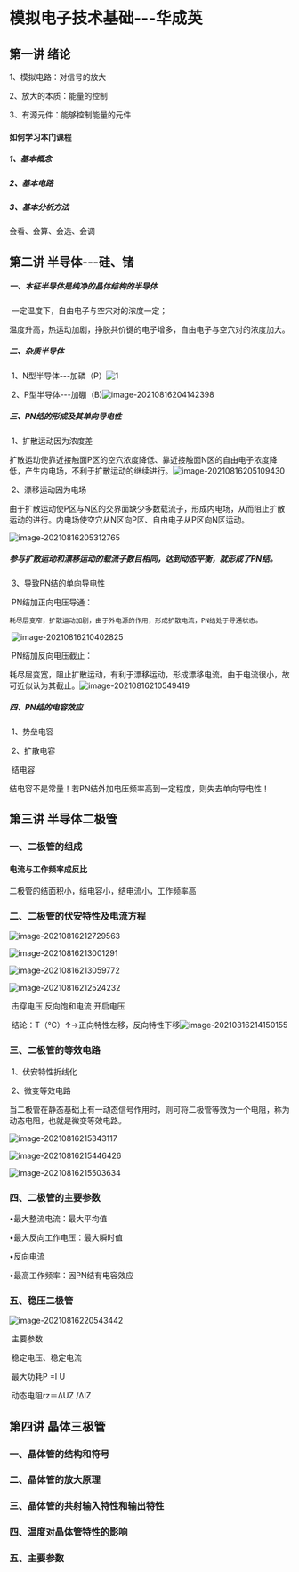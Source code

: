 # 模拟电子技术基础---华成英

## 第一讲 绪论

1、模拟电路：对信号的放大

2、放大的本质：能量的控制

3、有源元件：能够控制能量的元件

#### 如何学习本门课程

##### 1、基本概念

##### 2、基本电路

##### 3、基本分析方法

会看、会算、会选、会调

## 第二讲 半导体---硅、锗

##### 一、本征半导体是纯净的晶体结构的半导体

​	一定温度下，自由电子与空穴对的浓度一定；

​	温度升高，热运动加剧，挣脱共价键的电子增多，自由电子与空穴对的浓度加大。

##### 二、杂质半导体

​	1、N型半导体---加磷（P）![1](C:\Users\Leon\AppData\Roaming\Typora\typora-user-images\image-20210816203938347.png)

​	2、P型半导体---加硼（B)![image-20210816204142398](C:\Users\Leon\AppData\Roaming\Typora\typora-user-images\image-20210816204142398.png)

##### 三、PN结的形成及其单向导电性

​	1、扩散运动因为浓度差

​	扩散运动使靠近接触面P区的空穴浓度降低、靠近接触面N区的自由电子浓度降低，产生内电场，不利于扩散运动的继续进行。![image-20210816205109430](C:\Users\Leon\AppData\Roaming\Typora\typora-user-images\image-20210816205109430.png)

​	2、漂移运动因为电场

​	  由于扩散运动使P区与N区的交界面缺少多数载流子，形成内电场，从而阻止扩散运动的进行。内电场使空穴从N区向P区、自由电子从P区向N区运动。

![image-20210816205312765](C:\Users\Leon\AppData\Roaming\Typora\typora-user-images\image-20210816205312765.png)

##### 	参与扩散运动和漂移运动的载流子数目相同，达到动态平衡，就形成了PN结。

​	3、导致PN结的单向导电性

​	PN结加正向电压导通：

 	耗尽层变窄，扩散运动加剧，由于外电源的作用，形成扩散电流，PN结处于导通状态。

​	![image-20210816210402825](C:\Users\Leon\AppData\Roaming\Typora\typora-user-images\image-20210816210402825.png)

​	PN结加反向电压截止：

​	耗尽层变宽，阻止扩散运动，有利于漂移运动，形成漂移电流。由于电流很小，故可近似认为其截止。![image-20210816210549419](C:\Users\Leon\AppData\Roaming\Typora\typora-user-images\image-20210816210549419.png)

##### 四、PN结的电容效应

​	1、势垒电容

​	2、扩散电容

​	结电容

​	结电容不是常量！若PN结外加电压频率高到一定程度，则失去单向导电性！

## 第三讲 半导体二极管

### 一、二极管的组成

#### 电流与工作频率成反比

二极管的结面积小，结电容小，结电流小，工作频率高

### 二、二极管的伏安特性及电流方程

![image-20210816212729563](C:\Users\Leon\AppData\Roaming\Typora\typora-user-images\image-20210816212938113.png)

![image-20210816213001291](C:\Users\Leon\AppData\Roaming\Typora\typora-user-images\image-20210816213001291.png)

![image-20210816213059772](C:\Users\Leon\AppData\Roaming\Typora\typora-user-images\image-20210816213059772.png)

![image-20210816212524232](C:\Users\Leon\AppData\Roaming\Typora\typora-user-images\image-20210816212524232.png)

​										击穿电压					反向饱和电流  		开启电压

​	结论：T（℃）↑→正向特性左移，反向特性下移![image-20210816214150155](C:\Users\Leon\AppData\Roaming\Typora\typora-user-images\image-20210816214150155.png)

### 三、二极管的等效电路

​	1、伏安特性折线化

​	2、微变等效电路

​	当二极管在静态基础上有一动态信号作用时，则可将二极管等效为一个电阻，称为动态电阻，也就是微变等效电路。

![image-20210816215343117](C:\Users\Leon\AppData\Roaming\Typora\typora-user-images\image-20210816215343117.png)

![image-20210816215446426](C:\Users\Leon\AppData\Roaming\Typora\typora-user-images\image-20210816215446426.png)

![image-20210816215503634](C:\Users\Leon\AppData\Roaming\Typora\typora-user-images\image-20210816215503634.png)

### 四、二极管的主要参数

•最大整流电流：最大平均值

•最大反向工作电压：最大瞬时值

•反向电流

•最高工作频率：因PN结有电容效应

### 五、稳压二极管

![image-20210816220543442](C:\Users\Leon\AppData\Roaming\Typora\typora-user-images\image-20210816220543442.png)

​	主要参数

​	稳定电压、稳定电流

​	最大功耗P =I U

​	动态电阻rz＝ΔUZ /ΔIZ

## 第四讲 晶体三极管

### 一、晶体管的结构和符号



### 二、晶体管的放大原理



### 三、晶体管的共射输入特性和输出特性



### 四、温度对晶体管特性的影响



### 五、主要参数



